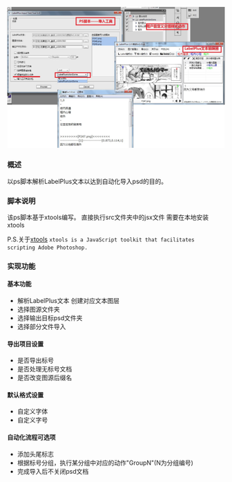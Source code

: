 ![img](pic.jpg)

### 概述
以ps脚本解析LabelPlus文本以达到自动化导入psd的目的。

### 脚本说明 
该ps脚本基于xtools编写。
直接执行src文件夹中的jsx文件 需要在本地安装xtools

P.S.关于[xtools](http://ps-scripts.sourceforge.net/xtools.html)
`xtools is a JavaScript toolkit that facilitates scripting Adobe Photoshop.`

### 实现功能
 
#### 基本功能
* 解析LabelPlus文本 创建对应文本图层
* 选择图源文件夹
* 选择输出目标psd文件夹
* 选择部分文件导入

#### 导出项目设置
* 是否导出标号
* 是否处理无标号文档
* 是否改变图源后缀名

#### 默认格式设置
* 自定义字体
* 自定义字号

#### 自动化流程可选项
* 添加头尾标志
* 根据标号分组，执行某分组中对应的动作"GroupN"(N为分组编号)
* 完成导入后不关闭psd文档
